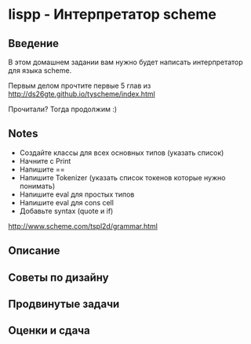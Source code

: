 # lispp - Интерпретатор scheme

## Введение

В этом домашнем задании вам нужно будет написать интерпретатор для языка
scheme. 

Первым делом прочтите первые 5 глав из http://ds26gte.github.io/tyscheme/index.html

Прочитали? Тогда продолжим :)

## Notes
* Создайте классы для всех основных типов (указать список)
* Начните с Print
* Напишите ==
* Напишите Tokenizer (указать список токенов которые нужно понимать)
* Напишите eval для простых типов
* Напишите eval для cons cell
* Добавьте syntax (quote и if)

http://www.scheme.com/tspl2d/grammar.html

## Описание

## Советы по дизайну

## Продвинутые задачи

## Оценки и сдача